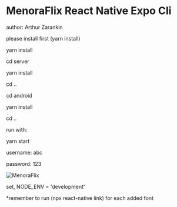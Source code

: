# MenoraFlix React Native Expo Cli

author: Arthur Zarankin

please install first (yarn install)

yarn install

cd server

yarn install

cd ..

cd android

yarn install

cd ..





run with: 

yarn start



username: abc

password: 123


![MenoraFlix](https://i.imgur.com/doRWx7a.png)

set, NODE_ENV = 'development'

*remember to run (npx react-native link) for each added font

